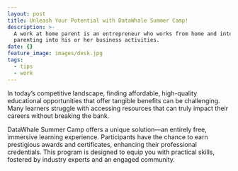 ```yaml
---
layout: post
title: Unleash Your Potential with DataWhale Summer Camp!
description: >-
  A work at home parent is an entrepreneur who works from home and integrates
  parenting into his or her business activities.
date: {}
feature_image: images/desk.jpg
tags:
  - tips
  - work
---
```


In today’s competitive landscape, finding affordable, high-quality educational opportunities that offer tangible benefits can be challenging. Many learners struggle with accessing resources that can truly impact their careers without breaking the bank.

DataWhale Summer Camp offers a unique solution—an entirely free, immersive learning experience. Participants have the chance to earn prestigious awards and certificates, enhancing their professional credentials. This program is designed to equip you with practical skills, fostered by industry experts and an engaged community.

<!--more-->



